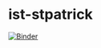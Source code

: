 # ist-stpatrick
[![Binder](https://mybinder.org/badge_logo.svg)](https://mybinder.org/v2/gh/ant-guerrero/ist-stpatrick/HEAD)
